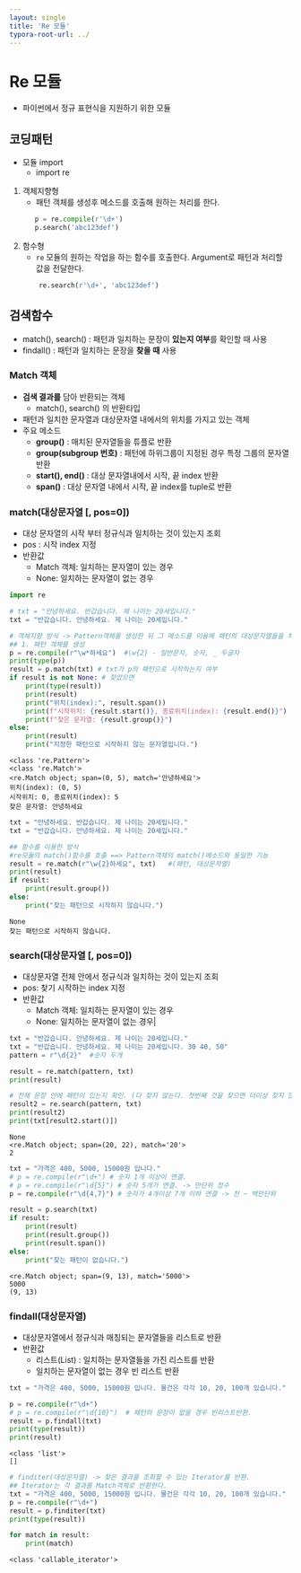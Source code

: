 ```yaml
---
layout: single
title: 'Re 모듈'
typora-root-url: ../
---
```


# Re 모듈

- 파이썬에서 정규 표현식을 지원하기 위한 모듈

## 코딩패턴
- 모듈 import
    - import re
1. 객체지향형
    - 패턴 객체를 생성후 메소드를 호출해 원하는 처리를 한다.
     ```python
        p = re.compile(r'\d+')
        p.search('abc123def')
     ```
2. 함수형
    - `re` 모듈의 원하는 작업을 하는 함수를 호출한다. Argument로 패턴과 처리할 값을 전달한다.
    ```python
        re.search(r'\d+', 'abc123def')
    ```
    




## 검색함수
- match(), search() : 패턴과 일치하는 문장이 **있는지 여부**를 확인할 때 사용
- findall() : 패턴과 일치하는 문장을 **찾을 때** 사용

### Match 객체
- **검색 결과를** 담아 반환되는 객체
    - match(), search() 의 반환타입
- 패턴과 일치한 문자열과 대상문자열 내에서의 위치를 가지고 있는 객체
- 주요 메소드
    - **group()** : 매치된 문자열들을 튜플로 반환
    - **group(subgroup 번호)** : 패턴에 하위그룹이 지정된 경우 특정 그룹의 문자열 반환
    - **start(), end()** : 대상 문자열내에서 시작, 끝 index 반환
    - **span()** : 대상 문자열 내에서 시작, 끝 index를 tuple로 반환

### match(대상문자열 [, pos=0])
- 대상 문자열의 시작 부터 정규식과 일치하는 것이 있는지 조회
- pos : 시작 index 지정
- 반환값
    - Match 객체: 일치하는 문자열이 있는 경우
    - None: 일치하는 문자열이 없는 경우


```python
import re

# txt = "안녕하세요. 반갑습니다. 제 나이는 20세입니다."
txt = "반갑습니다. 안녕하세요. 제 나이는 20세입니다."

# 객체지향 방식 -> Pattern객체를 생성한 뒤 그 메소드를 이용해 패턴의 대상문자열들을 처리.
## 1. 패턴 객체를 생성
p = re.compile(r"\w*하세요")  #\w{2} - 일반문자, 숫자, _ 두글자
print(type(p))
result = p.match(txt) # txt가 p의 패턴으로 시작하는지 여부
if result is not None: # 찾았으면
    print(type(result))
    print(result)
    print("위치(index):", result.span())
    print(f"시작위치: {result.start()}, 종료위치(index): {result.end()}")
    print(f"찾은 문자열: {result.group()}")
else:
    print(result)
    print("지정한 패턴으로 시작하지 않는 문자열입니다.")
```

    <class 're.Pattern'>
    <class 're.Match'>
    <re.Match object; span=(0, 5), match='안녕하세요'>
    위치(index): (0, 5)
    시작위치: 0, 종료위치(index): 5
    찾은 문자열: 안녕하세요



```python
txt = "안녕하세요. 반갑습니다. 제 나이는 20세입니다."
txt = "반갑습니다. 안녕하세요. 제 나이는 20세입니다."

## 함수를 이용한 방식
#re모듈의 match()함수를 호출 ==> Pattern객체의 match()메소드와 동일한 기능
result = re.match(r"\w{2}하세요", txt)   #(패턴, 대상문자열)
print(result)
if result:
    print(result.group())
else:
    print("찾는 패턴으로 시작하지 않습니다.")
```

    None
    찾는 패턴으로 시작하지 않습니다.


### search(대상문자열 [, pos=0])
- 대상문자열 전체 안에서 정규식과 일치하는 것이 있는지 조회
- pos: 찾기 시작하는 index 지정
- 반환값
    - Match 객체: 일치하는 문자열이 있는 경우
    - None: 일치하는 문자열이 없는 경우|


```python
txt = "반갑습니다. 안녕하세요. 제 나이는 20세입니다."
txt = "반갑습니다. 안녕하세요. 제 나이는 20세입니다. 30 40, 50"
pattern = r"\d{2}"  #숫자 두개

result = re.match(pattern, txt)
print(result)

# 전체 문장 안에 패턴이 있는지 확인. (다 찾지 않는다. 첫번째 것을 찾으면 더이상 찾지 않음.)
result2 = re.search(pattern, txt)  
print(result2)
print(txt[result2.start()])
```

    None
    <re.Match object; span=(20, 22), match='20'>
    2



```python
txt = "가격은 400, 5000, 15000원 입니다."
# p = re.compile(r"\d+") # 숫자 1개 이상이 연결.
# p = re.compile(r"\d{5}") # 숫자 5개가 연결. -> 만단위 정수
p = re.compile(r"\d{4,7}") # 숫자가 4개이상 7개 이하 연결 -> 천 ~ 백만단위

result = p.search(txt)
if result:
    print(result)
    print(result.group())
    print(result.span())
else:
    print("찾는 패턴이 없습니다.")
```

    <re.Match object; span=(9, 13), match='5000'>
    5000
    (9, 13)


### findall(대상문자열)
- 대상문자열에서 정규식과 매칭되는 문자열들을 리스트로 반환
- 반환값
    - 리스트(List) : 일치하는 문자열들을 가진 리스트를 반환
    - 일치하는 문자열이 없는 경우 빈 리스트 반환


```python
txt = "가격은 400, 5000, 15000원 입니다. 물건은 각각 10, 20, 100개 있습니다."

p = re.compile(r"\d+")
# p = re.compile(r"\d{10}")  # 패턴의 문장이 없을 경우 빈리스트반환.
result = p.findall(txt)
print(type(result))
print(result)
```

    <class 'list'>
    []



```python
# finditer(대상문자열) -> 찾은 결과를 조회할 수 있는 Iterator를 반환.
## Iterator는 각 결과를 Match객체로 반환한다.
txt = "가격은 400, 5000, 15000원 입니다. 물건은 각각 10, 20, 100개 있습니다."
p = re.compile(r"\d+")
result = p.finditer(txt)
print(type(result))

for match in result:
    print(match)
```

    <class 'callable_iterator'>
